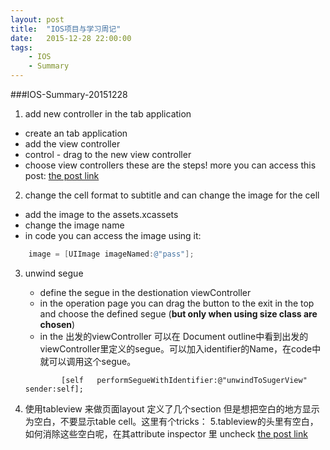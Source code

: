 ```yaml
---
layout: post
title:  "IOS项目与学习周记"
date:   2015-12-28 22:00:00
tags:
    - IOS
    - Summary
---
```

###IOS-Summary-20151228
1. add new controller in the tab application
- create an tab application
- add the view controller
- control - drag to the new view controller
- choose view controllers
these are the steps! more you can access this post:
[the post link](http://codewithchris.com/ios-tab-bar-app/)

2. change the cell format to subtitle and can change the image for the cell
- add the image to the assets.xcassets
- change the image name
- in code you can access the image using it:
```objectivec
	image = [UIImage imageNamed:@"pass"];
```

3. unwind segue
	- define the segue in the destionation viewController
	- in the operation page you can drag the button to the exit in the top and choose the defined segue (**but only when using size class are chosen**)
	- in the 出发的viewController 可以在 Document outline中看到出发的viewController里定义的segue。可以加入identifier的Name，在code中就可以调用这个segue。
	```
			[self 	performSegueWithIdentifier:@"unwindToSugerView" sender:self];
	```

4. 使用tableview 来做页面layout 定义了几个section 但是想把空白的地方显示为空白，不要显示table cell。这里有个tricks：
5.tableview的头里有空白，如何消除这些空白呢，在其attribute inspector 里 uncheck [the post link](http://stackoverflow.com/questions/27827315/empty-white-space-above-uitableview-inside-a-uiview)
